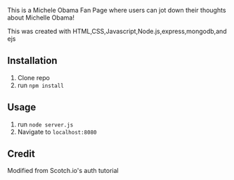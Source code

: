 This is a Michele Obama Fan Page where users can jot down their thoughts about Michelle Obama!

This was created with HTML,CSS,Javascript,Node.js,express,mongodb,and ejs

## Installation

1. Clone repo
2. run `npm install`

## Usage

1. run `node server.js`
2. Navigate to `localhost:8080`

## Credit
Modified from Scotch.io's auth tutorial
